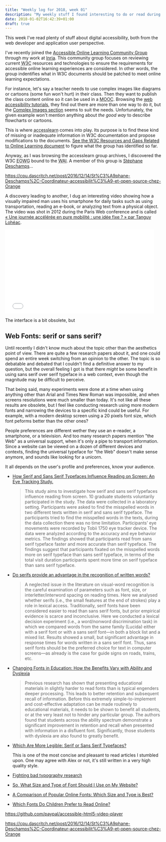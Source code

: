 ```yaml
---
title: "Weekly log for 2018, week 01"
description: "My weekly stuff I found interesting to do or read during 2018, week 01 "
date: 2018-01-02T16:42:39+01:00
draft: true
---
```


This week I've read plenty of stuff about digital accessibility, both from the web developer and application user perspective.

I've recently joined the [Accessible Online Learning Community Group](https://www.w3.org/community/accesslearn/) through my work at [Inria](https://www.inria.fr). This community group focuses on reviewing current <abbr title="World Wide Web Consortium">W3C</abbr> resources and technologies to ensure the requirements for accessible online learning experiences are considered. In other words, the group indentifies what in W3C documents should be patched to meet online learning expectations.

For instance, let's say a teacher needs to use complex images like diagrams or cartoons (some fun won't hurt) in their class. Then they want to publish the class content online so it can be used in a <abbr title="Massive open online course">MOOC</abbr>. Browsing the [web accessibility tutorials](https://www.w3.org/WAI/tutorials/), they find out there are more than one way to do it, but the [Complex Images section](https://www.w3.org/WAI/tutorials/images/complex/) seems to suit the needs. Unfortunately, the given example won't mention anything about _the good way_ to describe flowcharts or cartoons.

This is where <abbr title="Accessible Online Learning Community Group">accesslearn</abbr> comes into play. Its purpose is to find these kind of missing or inadequate information in W3C documentation and propose modifications to the documents. [See the W3C Resources and Gaps Related to Online Learning document](https://docs.google.com/spreadsheets/d/1LHynDV-umVHF3NcKkCIuSL12lzZCj-2qS4gjmLtsXto/edit#gid=1155254872) to figure what the group has identified so far.

Anyway, as I was browsing the accesslearn group archives, I discovered the W3C <abbr title="Education and Outreach Working Group">EOWG</abbr> bound to the <abbr title="Web Accessibility Initiative">WAI</abbr>. A member of this group is [Stéphane Deschamps](https://nota-bene.org/)...

https://cpu.dascritch.net/post/2016/12/14/St%C3%A9phane-Deschamps%2C-Coordinateur-accessibilit%C3%A9-et-open-source-chez-Orange

A discovery leading to another, I dug an interesting video showing how a visually impaired man uses his smartphone for daily tasks such as using transportation, reading an e-book, or analyzing text from a physical object.  
The video was shot in 2012 during the Paris Web conference and is called [« Une journée accélérée en pure mobilité : une idée fixe ? » par Tanguy Lohéac](http://www.dailymotion.com/video/xw8ygi).

<iframe src="//www.dailymotion.com/embed/video/xw8ygi" allowfullscreen="" height="270" frameborder="0" width="480"></iframe>

The interface is a bit obsolete, but

## Web Fonts: serif or sans serif?

Until recently I didn't know much about the topic other than the aesthetics point of view. There are quite a few research papers about it, and one could spend an entire week switching from an opinion to the other. The topic is so debatable and debated that I couldn't find a definitive answer to my question, but the overall feeling I got is that there _might_ be some benefit in using sans serif over serif typeface in a web context, even though the magnitude may be difficult to perceive.

That being said, many experiments were done at a time when using anything other than Arial and Times New Roman was impossible, and when screens resolutions were much smaller than today. It's not like all these results are obsolete, but I feel like conducting research using more modern fonts and narrowing the devices to a specific kind could be useful. For example, with a modern desktop screen using a 20 pixels font size, which font peforms better than the other ones?

People preferences are different wether they use an e-reader, a smartphone, or a television. And too many research papers mention "the Web" as a universal support, when it's only a pipe to transport information. Since a website can be viewed on a dozen of different devices and contexts, finding the universal typeface for "the Web" doesn't make sense anymore, and sounds like looking for a unicorn.

It all depends on the user's profile and preferences, know your audience.

* [How Serif and Sans Serif Typefaces Influence Reading on Screen: An Eye Tracking Study.](https://link.springer.com/chapter/10.1007/978-3-319-40355-7_55)

  > This study aims to investigate how serif and sans serif typefaces influence reading from screen. 10 graduate students voluntarily participated in the study. The data were collected in a laboratory setting. Participants were asked to find the misspelled words in two different texts written in serif and sans serif typeface. The participants tried to find the misspelled words in the texts, during the data collection there was no time limitation. Participants’ eye movements were recorded by Tobii 1750 eye tracker device. The data were analyzed according to the accuracy and eye behavior metrics. The findings showed that participants read from sans serif typeface faster and more accurate than serif typeface. The findings suggest that participants fixated on the misspelled words more on serif typeface than sans serif typeface, in terms of the total visit duration participants spent more time on serif typeface than sans serif typeface.

* [Do serifs provide an advantage in the recognition of written words?](http://www.tandfonline.com/doi/full/10.1080/20445911.2011.546781)

  > A neglected issue in the literature on visual-word recognition is the careful examination of parameters such as font, size, or interletter/interword spacing on reading times. Here we analysed whether serifs (i.e., the small features at the end of strokes) play a role in lexical access. Traditionally, serif fonts have been considered easier to read than sans serif fonts, but prior empirical evidence is scarce and inconclusive. Here we conducted a lexical decision experiment (i.e., a word/nonword discrimination task) in which we compared words from the same family (Lucida) either with a serif font or with a sans serif font—in both a block list and a mixed list. Results showed a small, but significant advantage in response times for words written in a sans serif font. Thus, sans serif fonts should be the preferred choice for text in computer screens—as already is the case for guide signs on roads, trains, etc.

* [Changing Fonts in Education: How the Benefits Vary with Ability and Dyslexia](http://www.tandfonline.com/doi/full/10.1080/00220671.2012.736430)

  > Previous research has shown that presenting educational materials in slightly harder to read fonts than is typical engenders deeper processing. This leads to better retention and subsequent recall of information. Before this extremely simple-to-implement and cost-effective adaptation can be made routinely to educational materials, it needs to be shown to benefit all students, or at the very least not to hinder any particular group. The authors found that students across the ability spectrum demonstrate a significant improvement in retention and recall when presented with information in a disfluent font. Significantly, those students with dyslexia are also found to greatly benefit.

* [Which Are More Legible: Serif or Sans Serif Typefaces?](http://alexpoole.info/blog/which-are-more-legible-serif-or-sans-serif-typefaces/)

  This is one of the most concise and pleasant to read articles I stumbled upon. One may agree with Alex or not, it's still written in a very high quality style.

* [Fighting bad typography research](http://alexpoole.info/blog/fighting-bad-typography-research/)
* [So, What Size and Type of Font Should I Use on My Website?](http://usabilitynews.org/so-what-size-and-type-of-font-should-i-use-on-my-website/)
* [A Comparison of Popular Online Fonts: Which Size and Type is Best?](http://usabilitynews.org/a-comparison-of-popular-online-fonts-which-size-and-type-is-best/)
* [Which Fonts Do Children Prefer to Read Online?](http://usabilitynews.org/which-fonts-do-children-prefer-to-read-online/)

https://github.com/paypal/accessible-html5-video-player

https://cpu.dascritch.net/post/2016/12/14/St%C3%A9phane-Deschamps%2C-Coordinateur-accessibilit%C3%A9-et-open-source-chez-Orange
